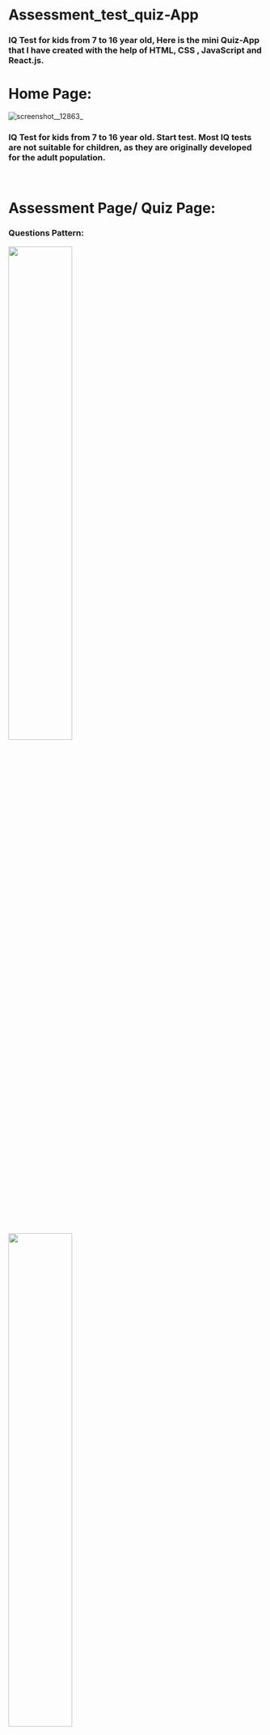 # Assessment_test_quiz-App
### IQ Test for kids from 7 to 16 year old, Here is the mini Quiz-App that I have created with the help of HTML, CSS , JavaScript and React.js.

# Home Page:
![screenshot__12863_](https://user-images.githubusercontent.com/105616033/201506121-de6aa533-48b9-4728-b039-79b81d594564.png)
<h3>IQ Test for kids from 7 to 16 year old. Start test. Most IQ tests are not suitable for children, as they are originally developed for the adult population.</h3>
<br/>

# Assessment Page/ Quiz Page:
<h3>Questions Pattern:</h3>
<div display="flex">
<img width="50%" src="https://user-images.githubusercontent.com/105616033/201506150-2577c155-24c4-4e55-b088-5fc17eec5b19.png" />
<img width="50%" src="https://user-images.githubusercontent.com/105616033/201506158-ca5bd292-d928-4fc8-8f79-f939d621f5cd.png" />
</div>
<br/>
<h4 align="center">💻 Tech Stack</h4>
 <div align="center">
 <img src="https://img.shields.io/badge/html5-%23E34F26.svg?style=for-the-badge&logo=html5&logoColor=white" align="center" alt="html5">
 <img src = "https://img.shields.io/badge/css3-%231572B6.svg?style=for-the-badge&logo=css3&logoColor=white" align="center" alt="css3">
 <img src="https://img.shields.io/badge/javascript-%23323330.svg?style=for-the-badge&logo=javascript&logoColor=%23F7DF1E"  align="center" alt="javascript" />
  <img src="https://img.shields.io/badge/React_Router-CA4245?style=for-the-badge&logo=react-router&logoColor=white"  align="center" alt="react-router" />
</div>


<div align="center"><h3 align="center">Tools</h3> 
   <img src="https://img.shields.io/badge/netlify-%23000000.svg?style=for-the-badge&logo=netlify&logoColor=#00C7B7" align="center" alt="git"/>
  <img src = "https://img.shields.io/badge/NPM-%23000000.svg?style=for-the-badge&logo=npm&logoColor=white" align="center" alt="npm">
  <img src="https://img.shields.io/badge/GitHub-100000?style=for-the-badge&logo=github&logoColor=white"  align="center" alt="github"/>
   <img src="https://img.shields.io/badge/Visual%20Studio-5C2D91.svg?style=for-the-badge&logo=visual-studio&logoColor=white"  align="center" alt="vscode"/>
</div>
